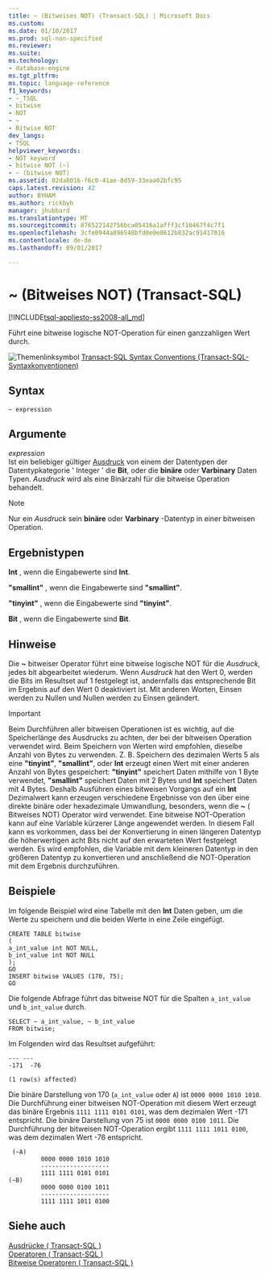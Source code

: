 ```yaml
---
title: ~ (Bitweises NOT) (Transact-SQL) | Microsoft Docs
ms.custom: 
ms.date: 01/10/2017
ms.prod: sql-non-specified
ms.reviewer: 
ms.suite: 
ms.technology:
- database-engine
ms.tgt_pltfrm: 
ms.topic: language-reference
f1_keywords:
- ~_TSQL
- bitwise
- NOT
- ~
- Bitwise NOT
dev_langs:
- TSQL
helpviewer_keywords:
- NOT keyword
- bitwise NOT (~)
- ~ (bitwise NOT)
ms.assetid: 02da8016-f6c0-41ae-8d59-33eaa02bfc95
caps.latest.revision: 42
author: BYHAM
ms.author: rickbyh
manager: jhubbard
ms.translationtype: MT
ms.sourcegitcommit: 876522142756bca05416a1afff3cf10467f4c7f1
ms.openlocfilehash: 3cfe0944a896548bfd0e0e0612b832ac91417016
ms.contentlocale: de-de
ms.lasthandoff: 09/01/2017

---
```

# <a name="-bitwise-not-transact-sql"></a>~ (Bitweises NOT) (Transact-SQL)
[!INCLUDE[tsql-appliesto-ss2008-all_md](../../includes/tsql-appliesto-ss2008-all-md.md)]

  Führt eine bitweise logische NOT-Operation für einen ganzzahligen Wert durch.  
  
 ![Themenlinksymbol](../../database-engine/configure-windows/media/topic-link.gif "Topic link icon") [Transact-SQL Syntax Conventions (Transact-SQL-Syntaxkonventionen)](../../t-sql/language-elements/transact-sql-syntax-conventions-transact-sql.md)  
  
## <a name="syntax"></a>Syntax  
  
```  
~ expression  
```  
  
## <a name="arguments"></a>Argumente  
 *expression*  
 Ist ein beliebiger gültiger [Ausdruck](../../t-sql/language-elements/expressions-transact-sql.md) von einem der Datentypen der Datentypkategorie ' Integer ' die **Bit**, oder die **binäre** oder **Varbinary** Daten Typen. *Ausdruck* wird als eine Binärzahl für die bitweise Operation behandelt.  
  
> [!NOTE]  
>  Nur ein *Ausdruck* sein **binäre** oder **Varbinary** -Datentyp in einer bitweisen Operation.  
  
## <a name="result-types"></a>Ergebnistypen  
 **Int** , wenn die Eingabewerte sind **Int**.  
  
 **"smallint"** , wenn die Eingabewerte sind **"smallint"**.  
  
 **"tinyint"** , wenn die Eingabewerte sind **"tinyint"**.  
  
 **Bit** , wenn die Eingabewerte sind **Bit**.  
  
## <a name="remarks"></a>Hinweise  
 Die  **~**  bitweiser Operator führt eine bitweise logische NOT für die *Ausdruck*, jedes bit abgearbeitet wiederum. Wenn *Ausdruck* hat den Wert 0, werden die Bits im Resultset auf 1 festgelegt ist, andernfalls das entsprechende Bit im Ergebnis auf den Wert 0 deaktiviert ist. Mit anderen Worten, Einsen werden zu Nullen und Nullen werden zu Einsen geändert.  
  
> [!IMPORTANT]  
>  Beim Durchführen aller bitweisen Operationen ist es wichtig, auf die Speicherlänge des Ausdrucks zu achten, der bei der bitweisen Operation verwendet wird. Beim Speichern von Werten wird empfohlen, dieselbe Anzahl von Bytes zu verwenden. Z. B. Speichern des dezimalen Werts 5 als eine **"tinyint"**, **"smallint"**, oder **Int** erzeugt einen Wert mit einer anderen Anzahl von Bytes gespeichert: **"tinyint"** speichert Daten mithilfe von 1 Byte verwendet, **"smallint"** speichert Daten mit 2 Bytes und **Int** speichert Daten mit 4 Bytes. Deshalb Ausführen eines bitweisen Vorgangs auf ein **Int** Dezimalwert kann erzeugen verschiedene Ergebnisse von den über eine direkte binäre oder hexadezimale Umwandlung, besonders, wenn die  **~**  ( Bitweises NOT) Operator wird verwendet. Eine bitweise NOT-Operation kann auf eine Variable kürzerer Länge angewendet werden. In diesem Fall kann es vorkommen, dass bei der Konvertierung in einen längeren Datentyp die höherwertigen acht Bits nicht auf den erwarteten Wert festgelegt werden. Es wird empfohlen, die Variable mit dem kleineren Datentyp in den größeren Datentyp zu konvertieren und anschließend die NOT-Operation mit dem Ergebnis durchzuführen.  
  
## <a name="examples"></a>Beispiele  
 Im folgende Beispiel wird eine Tabelle mit den **Int** Daten geben, um die Werte zu speichern und die beiden Werte in eine Zeile eingefügt.  
  
```  
CREATE TABLE bitwise  
(   
a_int_value int NOT NULL,  
b_int_value int NOT NULL  
);  
GO  
INSERT bitwise VALUES (170, 75);  
GO  
```  
  
 Die folgende Abfrage führt das bitweise NOT für die Spalten `a_int_value` und `b_int_value` durch.  
  
```  
SELECT ~ a_int_value, ~ b_int_value  
FROM bitwise;  
```  
  
 Im Folgenden wird das Resultset aufgeführt:  
  
```  
--- ---   
-171  -76   
  
(1 row(s) affected)  
```  
  
 Die binäre Darstellung von 170 (`a_int_value` oder `A`) ist `0000 0000 1010 1010`. Die Durchführung einer bitweisen NOT-Operation mit diesem Wert erzeugt das binäre Ergebnis `1111 1111 0101 0101`, was dem dezimalen Wert -171 entspricht. Die binäre Darstellung von 75 ist `0000 0000 0100 1011`. Die Durchführung der bitweisen NOT-Operation ergibt `1111 1111 1011 0100`, was dem dezimalen Wert -76 entspricht.  
  
```  
 (~A)     
         0000 0000 1010 1010  
         -------------------  
         1111 1111 0101 0101  
(~B)     
         0000 0000 0100 1011  
         -------------------  
         1111 1111 1011 0100  
```  
  
 
## <a name="see-also"></a>Siehe auch  
 [Ausdrücke &#40; Transact-SQL &#41;](../../t-sql/language-elements/expressions-transact-sql.md)   
 [Operatoren &#40; Transact-SQL &#41;](../../t-sql/language-elements/operators-transact-sql.md)   
 [Bitweise Operatoren &#40; Transact-SQL &#41;](../../t-sql/language-elements/bitwise-operators-transact-sql.md)  
  
  



